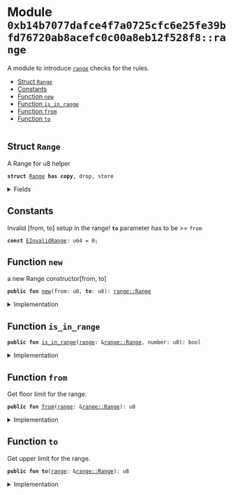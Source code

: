 
<a name="0xb14b7077dafce4f7a0725cfc6e25fe39bfd76720ab8acefc0c00a8eb12f528f8_range"></a>

# Module `0xb14b7077dafce4f7a0725cfc6e25fe39bfd76720ab8acefc0c00a8eb12f528f8::range`

A module to introduce <code><a href="range.md#0xb14b7077dafce4f7a0725cfc6e25fe39bfd76720ab8acefc0c00a8eb12f528f8_range">range</a></code> checks for the rules.


-  [Struct `Range`](#0xb14b7077dafce4f7a0725cfc6e25fe39bfd76720ab8acefc0c00a8eb12f528f8_range_Range)
-  [Constants](#@Constants_0)
-  [Function `new`](#0xb14b7077dafce4f7a0725cfc6e25fe39bfd76720ab8acefc0c00a8eb12f528f8_range_new)
-  [Function `is_in_range`](#0xb14b7077dafce4f7a0725cfc6e25fe39bfd76720ab8acefc0c00a8eb12f528f8_range_is_in_range)
-  [Function `from`](#0xb14b7077dafce4f7a0725cfc6e25fe39bfd76720ab8acefc0c00a8eb12f528f8_range_from)
-  [Function `to`](#0xb14b7077dafce4f7a0725cfc6e25fe39bfd76720ab8acefc0c00a8eb12f528f8_range_to)


<pre><code></code></pre>



<a name="0xb14b7077dafce4f7a0725cfc6e25fe39bfd76720ab8acefc0c00a8eb12f528f8_range_Range"></a>

## Struct `Range`

A Range for u8 helper


<pre><code><b>struct</b> <a href="range.md#0xb14b7077dafce4f7a0725cfc6e25fe39bfd76720ab8acefc0c00a8eb12f528f8_range_Range">Range</a> <b>has</b> <b>copy</b>, drop, store
</code></pre>



<details>
<summary>Fields</summary>


<dl>
<dt>
<code>vec: <a href="dependencies/move-stdlib/vector.md#0x1_vector">vector</a>&lt;u8&gt;</code>
</dt>
<dd>

</dd>
</dl>


</details>

<a name="@Constants_0"></a>

## Constants


<a name="0xb14b7077dafce4f7a0725cfc6e25fe39bfd76720ab8acefc0c00a8eb12f528f8_range_EInvalidRange"></a>

Invalid [from, to] setup in the range!
<code><b>to</b></code> parameter has to be >= <code>from</code>


<pre><code><b>const</b> <a href="range.md#0xb14b7077dafce4f7a0725cfc6e25fe39bfd76720ab8acefc0c00a8eb12f528f8_range_EInvalidRange">EInvalidRange</a>: u64 = 0;
</code></pre>



<a name="0xb14b7077dafce4f7a0725cfc6e25fe39bfd76720ab8acefc0c00a8eb12f528f8_range_new"></a>

## Function `new`

a new Range constructor[from, to]


<pre><code><b>public</b> <b>fun</b> <a href="range.md#0xb14b7077dafce4f7a0725cfc6e25fe39bfd76720ab8acefc0c00a8eb12f528f8_range_new">new</a>(from: u8, <b>to</b>: u8): <a href="range.md#0xb14b7077dafce4f7a0725cfc6e25fe39bfd76720ab8acefc0c00a8eb12f528f8_range_Range">range::Range</a>
</code></pre>



<details>
<summary>Implementation</summary>


<pre><code><b>public</b> <b>fun</b> <a href="range.md#0xb14b7077dafce4f7a0725cfc6e25fe39bfd76720ab8acefc0c00a8eb12f528f8_range_new">new</a>(from: u8, <b>to</b>: u8): <a href="range.md#0xb14b7077dafce4f7a0725cfc6e25fe39bfd76720ab8acefc0c00a8eb12f528f8_range_Range">Range</a> {
    <b>assert</b>!(<b>to</b> &gt;= from, <a href="range.md#0xb14b7077dafce4f7a0725cfc6e25fe39bfd76720ab8acefc0c00a8eb12f528f8_range_EInvalidRange">EInvalidRange</a>);

    <a href="range.md#0xb14b7077dafce4f7a0725cfc6e25fe39bfd76720ab8acefc0c00a8eb12f528f8_range_Range">Range</a> {
        vec: <a href="dependencies/move-stdlib/vector.md#0x1_vector">vector</a>[from, <b>to</b>]
    }
}
</code></pre>



</details>

<a name="0xb14b7077dafce4f7a0725cfc6e25fe39bfd76720ab8acefc0c00a8eb12f528f8_range_is_in_range"></a>

## Function `is_in_range`



<pre><code><b>public</b> <b>fun</b> <a href="range.md#0xb14b7077dafce4f7a0725cfc6e25fe39bfd76720ab8acefc0c00a8eb12f528f8_range_is_in_range">is_in_range</a>(<a href="range.md#0xb14b7077dafce4f7a0725cfc6e25fe39bfd76720ab8acefc0c00a8eb12f528f8_range">range</a>: &<a href="range.md#0xb14b7077dafce4f7a0725cfc6e25fe39bfd76720ab8acefc0c00a8eb12f528f8_range_Range">range::Range</a>, number: u8): bool
</code></pre>



<details>
<summary>Implementation</summary>


<pre><code><b>public</b> <b>fun</b> <a href="range.md#0xb14b7077dafce4f7a0725cfc6e25fe39bfd76720ab8acefc0c00a8eb12f528f8_range_is_in_range">is_in_range</a>(<a href="range.md#0xb14b7077dafce4f7a0725cfc6e25fe39bfd76720ab8acefc0c00a8eb12f528f8_range">range</a>: &<a href="range.md#0xb14b7077dafce4f7a0725cfc6e25fe39bfd76720ab8acefc0c00a8eb12f528f8_range_Range">Range</a>, number: u8): bool {
    number &gt;= <a href="range.md#0xb14b7077dafce4f7a0725cfc6e25fe39bfd76720ab8acefc0c00a8eb12f528f8_range_from">from</a>(<a href="range.md#0xb14b7077dafce4f7a0725cfc6e25fe39bfd76720ab8acefc0c00a8eb12f528f8_range">range</a>) && number &lt;= <b>to</b>(<a href="range.md#0xb14b7077dafce4f7a0725cfc6e25fe39bfd76720ab8acefc0c00a8eb12f528f8_range">range</a>)
}
</code></pre>



</details>

<a name="0xb14b7077dafce4f7a0725cfc6e25fe39bfd76720ab8acefc0c00a8eb12f528f8_range_from"></a>

## Function `from`

Get floor limit for the range.


<pre><code><b>public</b> <b>fun</b> <a href="range.md#0xb14b7077dafce4f7a0725cfc6e25fe39bfd76720ab8acefc0c00a8eb12f528f8_range_from">from</a>(<a href="range.md#0xb14b7077dafce4f7a0725cfc6e25fe39bfd76720ab8acefc0c00a8eb12f528f8_range">range</a>: &<a href="range.md#0xb14b7077dafce4f7a0725cfc6e25fe39bfd76720ab8acefc0c00a8eb12f528f8_range_Range">range::Range</a>): u8
</code></pre>



<details>
<summary>Implementation</summary>


<pre><code><b>public</b> <b>fun</b> <a href="range.md#0xb14b7077dafce4f7a0725cfc6e25fe39bfd76720ab8acefc0c00a8eb12f528f8_range_from">from</a>(<a href="range.md#0xb14b7077dafce4f7a0725cfc6e25fe39bfd76720ab8acefc0c00a8eb12f528f8_range">range</a>: &<a href="range.md#0xb14b7077dafce4f7a0725cfc6e25fe39bfd76720ab8acefc0c00a8eb12f528f8_range_Range">Range</a>): u8 {
    <a href="range.md#0xb14b7077dafce4f7a0725cfc6e25fe39bfd76720ab8acefc0c00a8eb12f528f8_range">range</a>.vec[0]
}
</code></pre>



</details>

<a name="0xb14b7077dafce4f7a0725cfc6e25fe39bfd76720ab8acefc0c00a8eb12f528f8_range_to"></a>

## Function `to`

Get upper limit for the range.


<pre><code><b>public</b> <b>fun</b> <b>to</b>(<a href="range.md#0xb14b7077dafce4f7a0725cfc6e25fe39bfd76720ab8acefc0c00a8eb12f528f8_range">range</a>: &<a href="range.md#0xb14b7077dafce4f7a0725cfc6e25fe39bfd76720ab8acefc0c00a8eb12f528f8_range_Range">range::Range</a>): u8
</code></pre>



<details>
<summary>Implementation</summary>


<pre><code><b>public</b> <b>fun</b> <b>to</b>(<a href="range.md#0xb14b7077dafce4f7a0725cfc6e25fe39bfd76720ab8acefc0c00a8eb12f528f8_range">range</a>: &<a href="range.md#0xb14b7077dafce4f7a0725cfc6e25fe39bfd76720ab8acefc0c00a8eb12f528f8_range_Range">Range</a>): u8 {
    <a href="range.md#0xb14b7077dafce4f7a0725cfc6e25fe39bfd76720ab8acefc0c00a8eb12f528f8_range">range</a>.vec[1]
}
</code></pre>



</details>
